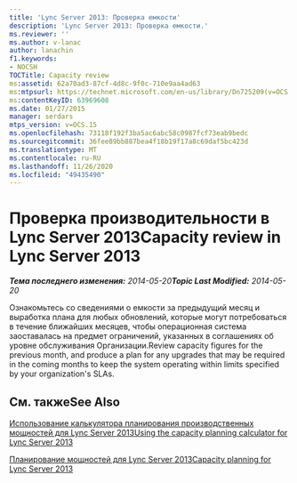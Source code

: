 ```yaml
---
title: 'Lync Server 2013: Проверка емкости'
description: 'Lync Server 2013: Проверка емкости.'
ms.reviewer: ''
ms.author: v-lanac
author: lanachin
f1.keywords:
- NOCSH
TOCTitle: Capacity review
ms:assetid: 62a70ad3-87cf-4d8c-9f0c-710e9aa4ad63
ms:mtpsurl: https://technet.microsoft.com/en-us/library/Dn725209(v=OCS.15)
ms:contentKeyID: 63969608
ms.date: 01/27/2015
manager: serdars
mtps_version: v=OCS.15
ms.openlocfilehash: 73118f192f3ba5ac6abc58c0987fcf73eab9bedc
ms.sourcegitcommit: 36fee89bb887bea4f18b19f17a8c69daf5bc423d
ms.translationtype: MT
ms.contentlocale: ru-RU
ms.lasthandoff: 11/26/2020
ms.locfileid: "49435490"
---
```

# <a name="capacity-review-in-lync-server-2013"></a><span data-ttu-id="c4479-103">Проверка производительности в Lync Server 2013</span><span class="sxs-lookup"><span data-stu-id="c4479-103">Capacity review in Lync Server 2013</span></span>

<div data-xmlns="http://www.w3.org/1999/xhtml">

<div class="topic" data-xmlns="http://www.w3.org/1999/xhtml" data-msxsl="urn:schemas-microsoft-com:xslt" data-cs="https://msdn.microsoft.com/">

<div data-asp="https://msdn2.microsoft.com/asp">



</div>

<div id="mainSection">

<div id="mainBody"><span data-ttu-id="c4479-104">

<span> </span></span><span class="sxs-lookup"><span data-stu-id="c4479-104">

<span> </span></span></span>

<span data-ttu-id="c4479-105">_**Тема последнего изменения:** 2014-05-20_</span><span class="sxs-lookup"><span data-stu-id="c4479-105">_**Topic Last Modified:** 2014-05-20_</span></span>

<span data-ttu-id="c4479-106">Ознакомьтесь со сведениями о емкости за предыдущий месяц и выработка плана для любых обновлений, которые могут потребоваться в течение ближайших месяцев, чтобы операционная система заоставалась на предмет ограничений, указанных в соглашениях об уровне обслуживания Организации.</span><span class="sxs-lookup"><span data-stu-id="c4479-106">Review capacity figures for the previous month, and produce a plan for any upgrades that may be required in the coming months to keep the system operating within limits specified by your organization's SLAs.</span></span>

<div>

## <a name="see-also"></a><span data-ttu-id="c4479-107">См. также</span><span class="sxs-lookup"><span data-stu-id="c4479-107">See Also</span></span>


[<span data-ttu-id="c4479-108">Использование калькулятора планирования производственных мощностей для Lync Server 2013</span><span class="sxs-lookup"><span data-stu-id="c4479-108">Using the capacity planning calculator for Lync Server 2013</span></span>](lync-server-2013-capacity-planning-calculator.md)  


[<span data-ttu-id="c4479-109">Планирование мощностей для Lync Server 2013</span><span class="sxs-lookup"><span data-stu-id="c4479-109">Capacity planning for Lync Server 2013</span></span>](lync-server-2013-capacity-planning.md)  
  

<span data-ttu-id="c4479-110"></div>

</div>

<span> </span>

</div>

</div>

</span><span class="sxs-lookup"><span data-stu-id="c4479-110"></div>

</div>

<span> </span>

</div>

</div>

</span></span></div>

